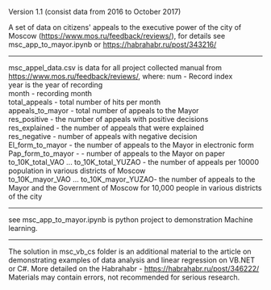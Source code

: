 Version 1.1 (consist data from 2016 to October 2017)

A set of data on citizens' appeals to the executive power of the city of Moscow (https://www.mos.ru/feedback/reviews/),
for details see msc_app_to_mayor.ipynb or https://habrahabr.ru/post/343216/

____________________________________________________________________________________________________________
msc_appel_data.csv is data for all project collected manual from  https://www.mos.ru/feedback/reviews/, where:
num - Record index  
year is the year of recording  
month - recording month  
total_appeals - total number of hits per month  
appeals_to_mayor - total number of appeals to the Mayor  
res_positive - the number of appeals with positive decisions  
res_explained - the number of appeals that were explained  
res_negative - number of appeals with negative decision  
El_form_to_mayor - the number of appeals to the Mayor in electronic form  
Pap_form_to_mayor - - number of appeals to the Mayor on paper  
 to_10K_total_VAO ... to_10K_total_YUZAO - the number of appeals per 10000 population in various districts of Moscow  
to_10K_mayor_VAO ... to_10K_mayor_YUZAO- the number of appeals to the Mayor and the Government of Moscow for 10,000 people in various districts of the city  

__________________________________________________________________________________  

see msc_app_to_mayor.ipynb is python project to demonstration Machine learning.  
__________________________________________________________________________________  

The  solution  in msc_vb_cs folder is an additional material to the article on
demonstrating examples of data analysis and linear regression on VB.NET or C#. 
More detailed on the Habrahabr - https://habrahabr.ru/post/346222/ 
Materials may contain errors, not recommended for serious research.
